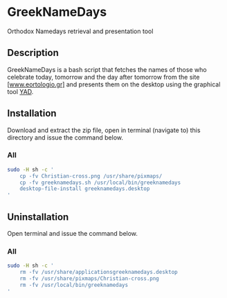 # GreekNameDays
Orthodox Namedays retrieval and presentation tool

## Description
GreekNameDays is a bash script that fetches the names of those who celebrate
today, tomorrow and the day after tomorrow from the site [www.eortologio.gr] and
presents them on the desktop using the graphical tool [YAD].

## Installation
Download and extract the zip file, open in terminal (navigate to) this directory
and issue the command below.

### All

```bash
sudo -H sh -c '
	cp -fv Christian-cross.png /usr/share/pixmaps/
	cp -fv greeknamedays.sh /usr/local/bin/greeknamedays
	desktop-file-install greeknamedays.desktop
'
```

## Uninstallation
Open terminal and issue the command below.

### All

```bash
sudo -H sh -c '
	rm -fv /usr/share/applicationsgreeknamedays.desktop
	rm -fv /usr/share/pixmaps/Christian-cross.png
	rm -fv /usr/local/bin/greeknamedays
'
```

[www.eortologio.gr]: <http://www.eortologio.gr>
[YAD]: <http://sourceforge.net/projects/yad-dialog/>
